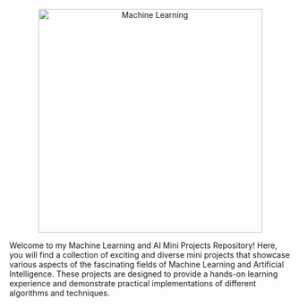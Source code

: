 <!--![alt text](https://digitaltransformationtrends.com/wp-content/uploads/2020/01/machine-learning.jpeg)-->
<!--<img src="https://digitaltransformationtrends.com/wp-content/uploads/2020/01/machine-learning.jpeg" width="400"/>-->
<p align="center">
  <img src="https://blog.integral-system.fr/wp-content/uploads/2020/02/33797061.jpg" alt="Machine Learning" width="400" />
</p>

Welcome to my Machine Learning and AI Mini Projects Repository! Here, you will find a collection of exciting and diverse mini projects that showcase various aspects of the fascinating fields of Machine Learning and Artificial Intelligence. These projects are designed to provide a hands-on learning experience and demonstrate practical implementations of different algorithms and techniques.
